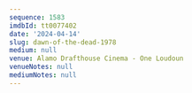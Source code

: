 ```yaml
---
sequence: 1583
imdbId: tt0077402
date: '2024-04-14'
slug: dawn-of-the-dead-1978
medium: null
venue: Alamo Drafthouse Cinema - One Loudoun
venueNotes: null
mediumNotes: null
---
```


